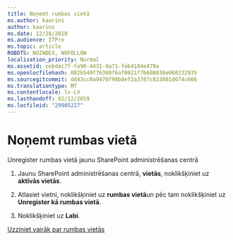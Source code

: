 ```yaml
---
title: Noņemt rumbas vietā
ms.author: kaarins
author: kaarins
ms.date: 12/28/2018
ms.audience: ITPro
ms.topic: article
ROBOTS: NOINDEX, NOFOLLOW
localization_priority: Normal
ms.assetid: cebdac7f-fa90-4431-9a71-feb4104e479a
ms.openlocfilehash: 082b549f76360f6af0921f7b608030e068232935
ms.sourcegitcommit: dd43cc0a9470f98b8ef2a3787c823801d674c666
ms.translationtype: MT
ms.contentlocale: lv-LV
ms.lasthandoff: 02/12/2019
ms.locfileid: "29905227"
---
```

# <a name="remove-a-hub-site"></a>Noņemt rumbas vietā

Unregister rumbas vietā jaunu SharePoint administrēšanas centrā
  
1. Jaunu SharePoint administrēšanas centrā, **vietās**, noklikšķiniet uz **aktīvās vietās**. 
    
2. Atlasiet vietni, noklikšķiniet uz **rumbas vietā**un pēc tam noklikšķiniet uz **Unregister kā rumbas vietā**. 
    
3. Noklikšķiniet uz **Labi**. 
    
[Uzziniet vairāk par rumbas vietās](https://support.office.com/article/what-is-a-sharepoint-hub-site-fe26ae84-14b7-45b6-a6d1-948b3966427f?ui=en-US&amp;rs=en-US&amp;ad=US)
  

